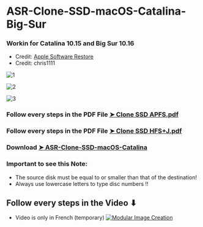 # ASR-Clone-SSD-macOS-Catalina-Big-Sur

### Workin for Catalina 10.15 and Big Sur 10.16

- Credit: [Apple Software Restore](https://ss64.com/osx/asr.html)
- Credit: chris1111

![1](https://user-images.githubusercontent.com/6248794/76703396-d6f25a00-66a7-11ea-88c2-5d11e5c5b8b2.png)

![2](https://user-images.githubusercontent.com/6248794/76703397-d78af080-66a7-11ea-9277-c5e87b6fca03.png)

![3](https://user-images.githubusercontent.com/6248794/76703398-d78af080-66a7-11ea-8ab9-f08ec582515c.png)

### Follow every steps in the PDF File [➤ Clone SSD APFS.pdf](https://github.com/chris1111/ASR-Clone-SSD-macOS-Catalina/blob/master/Clone%20SSD%20APFS.pdf)

### Follow every steps in the PDF File [➤ Clone SSD HFS+J.pdf](https://github.com/chris1111/ASR-Clone-SSD-macOS-Catalina/blob/master/Clone%20SSD%20HFS%2BJ.pdf)

### Download [➤ ASR-Clone-SSD-macOS-Catalina](https://github.com/chris1111/ASR-Clone-SSD-macOS-Catalina/releases/tag/V1)

### Important to see this Note: 
+ The source disk must be equal to or smaller than that of the destination! 
+ Always use lowercase letters to type disc numbers !!

## Follow every steps in the Video ⬇︎
- Video is only in French (temporary)
[![Modular Image Creation](https://i.ibb.co/K5bFrB5/VIDEO.png)](https://youtu.be/akqr37DubeQ)





 

